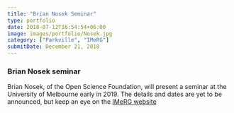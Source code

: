 ```yaml
---
title: "Brian Nosek Seminar"
type: portfolio
date: 2018-07-12T16:54:54+06:00
image: images/portfolio/Nosek.jpg
category: ["Parkville", "IMeRG"]
submitDate: December 21, 2018
---
```

### Brian Nosek seminar 

Brian Nosek, of the Open Science Foundation, will present a seminar at the University of Melbourne early in 2019. The details and dates are yet to be announced, but keep an eye on the <a href="https://imerg.info" target = new>IMeRG website</a>